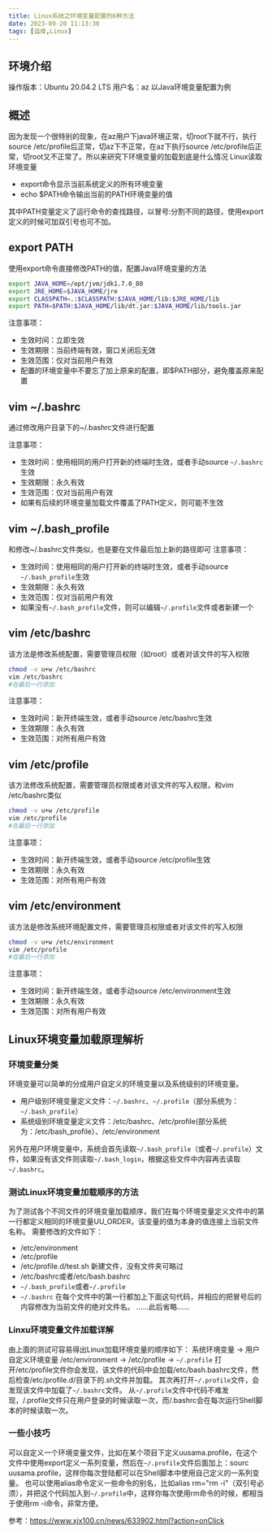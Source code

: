 ```yaml
---
title: Linux系统之环境变量配置的6种方法
date: 2023-09-20 11:13:30
tags: [运维,Linux]
---
```

## 环境介绍
操作版本：Ubuntu 20.04.2 LTS
用户名：az
以Java环境变量配置为例

## 概述
因为发现一个很特别的现象，在az用户下java环境正常，切root下就不行，执行source /etc/profile后正常，切az下不正常，在az下执行source /etc/profile后正常，切root又不正常了。所以来研究下环境变量的加载到底是什么情况
Linux读取环境变量
* export命令显示当前系统定义的所有环境变量
* echo $PATH命令输出当前的PATH环境变量的值

其中PATH变量定义了运行命令的查找路径，以冒号:分割不同的路径，使用export定义的时候可加双引号也可不加。
<!--more-->
## export PATH
使用export命令直接修改PATH的值，配置Java环境变量的方法
```bash
export JAVA_HOME=/opt/jvm/jdk1.7.0_80
export JRE_HOME=$JAVA_HOME/jre
export CLASSPATH=.:$CLASSPATH:$JAVA_HOME/lib:$JRE_HOME/lib
export PATH=$PATH:$JAVA_HOME/lib/dt.jar:$JAVA_HOME/lib/tools.jar
```
注意事项：
* 生效时间：立即生效
* 生效期限：当前终端有效，窗口关闭后无效
* 生效范围：仅对当前用户有效
* 配置的环境变量中不要忘了加上原来的配置，即$PATH部分，避免覆盖原来配置

## vim ~/.bashrc
通过修改用户目录下的~/.bashrc文件进行配置

注意事项：
* 生效时间：使用相同的用户打开新的终端时生效，或者手动source `~/.bashrc`生效
* 生效期限：永久有效
* 生效范围：仅对当前用户有效
* 如果有后续的环境变量加载文件覆盖了PATH定义，则可能不生效

## vim ~/.bash_profile
和修改~/.bashrc文件类似，也是要在文件最后加上新的路径即可
注意事项：
* 生效时间：使用相同的用户打开新的终端时生效，或者手动source `~/.bash_profile`生效
* 生效期限：永久有效
* 生效范围：仅对当前用户有效
* 如果没有`~/.bash_profile`文件，则可以编辑`~/.profile`文件或者新建一个

## vim /etc/bashrc
该方法是修改系统配置，需要管理员权限（如root）或者对该文件的写入权限
```bash
chmod -v u+w /etc/bashrc
vim /etc/bashrc
#在最后一行添加
```
注意事项：
* 生效时间：新开终端生效，或者手动source /etc/bashrc生效
* 生效期限：永久有效
* 生效范围：对所有用户有效

## vim /etc/profile
该方法修改系统配置，需要管理员权限或者对该文件的写入权限，和vim /etc/bashrc类似
```bash
chmod -v u+w /etc/profile
vim /etc/profile
#在最后一行添加
```
注意事项：
* 生效时间：新开终端生效，或者手动source /etc/profile生效
* 生效期限：永久有效
* 生效范围：对所有用户有效

## vim /etc/environment
该方法是修改系统环境配置文件，需要管理员权限或者对该文件的写入权限
```bash
chmod -v u+w /etc/environment
vim /etc/profile
#在最后一行添加
```
注意事项：
* 生效时间：新开终端生效，或者手动source /etc/environment生效
* 生效期限：永久有效
* 生效范围：对所有用户有效

## Linux环境变量加载原理解析
### 环境变量分类
环境变量可以简单的分成用户自定义的环境变量以及系统级别的环境变量。
* 用户级别环境变量定义文件：`~/.bashrc`、`~/.profile`（部分系统为：`~/.bash_profile`）
* 系统级别环境变量定义文件：/etc/bashrc、/etc/profile(部分系统为：/etc/bash_profile）、/etc/environment

另外在用户环境变量中，系统会首先读取`~/.bash_profile`（或者`~/.profile`）文件，如果没有该文件则读取`~/.bash_login`，根据这些文件中内容再去读取`~/.bashrc`。

### 测试Linux环境变量加载顺序的方法
为了测试各个不同文件的环境变量加载顺序，我们在每个环境变量定义文件中的第一行都定义相同的环境变量UU_ORDER，该变量的值为本身的值连接上当前文件名称。
需要修改的文件如下：
* /etc/environment
* /etc/profile
* /etc/profile.d/test.sh 新建文件，没有文件夹可略过
* /etc/bashrc或者/etc/bash.bashrc
* `~/.bash_profile`或者`~/.profile`
* `~/.bashrc`
在每个文件中的第一行都加上下面这句代码，并相应的把冒号后的内容修改为当前文件的绝对文件名。
……此后省略……

### Linxu环境变量文件加载详解
由上面的测试可容易得出Linux加载环境变量的顺序如下：
系统环境变量 -> 用户自定义环境变量 /etc/environment -> /etc/profile -> `~/.profile`
打开/etc/profile文件你会发现，该文件的代码中会加载/etc/bash.bashrc文件，然后检查/etc/profile.d/目录下的.sh文件并加载。
其次再打开`~/.profile`文件，会发现该文件中加载了`~/.bashrc`文件。
从`~/.profile`文件中代码不难发现，/.profile文件只在用户登录的时候读取一次，而/.bashrc会在每次运行Shell脚本的时候读取一次。

### 一些小技巧
可以自定义一个环境变量文件，比如在某个项目下定义uusama.profile，在这个文件中使用export定义一系列变量，然后在`~/.profile`文件后面加上：sourc uusama.profile，这样你每次登陆都可以在Shell脚本中使用自己定义的一系列变量。
也可以使用alias命令定义一些命令的别名，比如alias rm="rm -i"（双引号必须），并把这个代码加入到`~/.profile`中，这样你每次使用rm命令的时候，都相当于使用rm -i命令，非常方便。

参考：https://www.xjx100.cn/news/633902.html?action=onClick